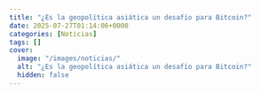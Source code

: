```yaml
---
title: "¿Es la geopolítica asiática un desafío para Bitcoin?"
date: 2025-07-27T01:14:06+0000
categories: [Noticias]
tags: []
cover:
  image: "/images/noticias/"
  alt: "¿Es la geopolítica asiática un desafío para Bitcoin?"
  hidden: false
---
```



